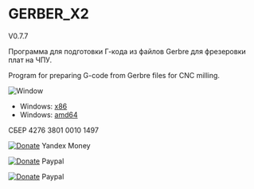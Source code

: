 # GERBER_X2
V0.7.7

Программа для подготовки Г-кода из файлов Gerbre для фрезеровки плат на ЧПУ.

Program for preparing G-code from Gerbre files for CNC milling.

![Window](https://github.com/XRay3D/GERBER_X2/blob/master/gerber_x2/Window.PNG)

* Windows: [x86](https://github.com/XRay3D/GERBER_X2/raw/0.7.7/G2G_x86.zip)
* Windows: [amd64](https://github.com/XRay3D/GERBER_X2/raw/0.7.7/G2G_amd64.zip)

СБЕР 4276 3801 0010 1497

[![Donate](https://money.yandex.ru/b/_/COCce_6hzX2LnGoikuwa12EL0EM.svg)](https://money.yandex.ru/quickpay/shop-widget?account=41001660660552&quickpay=shop&payment-type-choice=on&mobile-payment-type-choice=on&writer=seller&targets=%D0%9F%D0%BE%D0%B6%D0%B5%D1%80%D1%82%D0%B2%D0%BE%D0%B2%D0%B0%D0%BD%D0%B8%D0%B5&default-sum=&button-text=03&successURL=) Yandex Money

[![Donate](https://www.paypalobjects.com/en_US/i/btn/btn_donate_LG.gif)](https://www.paypal.com/cgi-bin/webscr?cmd=_s-xclick&hosted_button_id=7RPR86Q958RPY) Paypal

[![Donate](https://www.paypalobjects.com/ru_RU/RU/i/btn/btn_donate_LG.gif)](https://www.paypal.com/cgi-bin/webscr?cmd=_s-xclick&hosted_button_id=GQMPNYHH3PC68) Paypal

